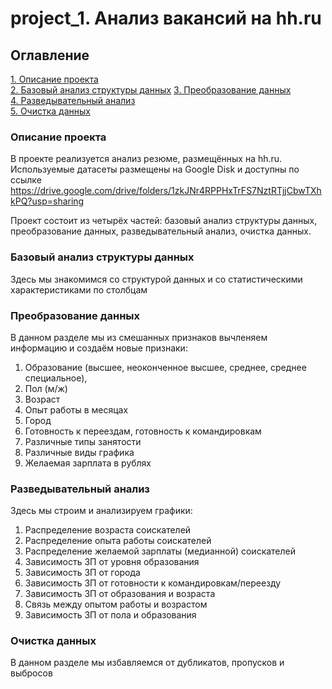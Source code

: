 # project_1. Анализ вакансий на hh.ru

## Оглавление  
[1. Описание проекта](.README.md#Описание-проекта)  
[2. Базовый анализ структуры данных](.README.md#Базовый-анализ-структуры-данных) 
[3. Преобразование данных](.README.md#Преобразование-данных)  
[4. Разведывательный анализ](.README.md#Разведывательный-анализ)  
[5. Очистка данных](.README.md#Очистка-данных)    


### Описание проекта    
В проекте реализуется анализ резюме, размещённых на hh.ru. Используемые датасеты размещены на Google Disk и доступны по ссылке https://drive.google.com/drive/folders/1zkJNr4RPPHxTrFS7NztRTjjCbwTXhkPQ?usp=sharing 

Проект состоит из четырёх частей: базовый анализ структуры данных, преобразование данных, разведывательный анализ, очистка данных.


### Базовый анализ структуры данных

Здесь мы знакомимся со структурой данных и со статистическими характеристиками по столбцам


### Преобразование данных

В данном разделе мы из смешанных признаков вычленяем информацию и создаём новые признаки:
1. Образование (высшее, неоконченное высшее, среднее, среднее специальное), 
2. Пол (м/ж)
3. Возраст
4. Опыт работы в месяцах
5. Город
6. Готовность к переездам, готовность к командировкам
7. Различные типы занятости
8. Различные виды графика
9. Желаемая зарплата в рублях


### Разведывательный анализ

Здесь мы строим и анализируем графики:
1. Распределение возраста соискателей
2. Распределение опыта работы соискателей
3. Распределение желаемой зарплаты (медианной) соискателей
4. Зависимость ЗП от уровня образования
5. Зависимость ЗП от города
6. Зависимость ЗП от готовности к командировкам/переезду
7. Зависимость ЗП от образования и возраста
8. Связь между опытом работы и возрастом
9. Зависимость ЗП от пола и образования


### Очистка данных

В данном разделе мы избавляемся от дубликатов, пропусков и выбросов